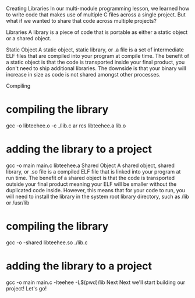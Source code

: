 Creating Libraries
In our multi-module programming lesson, we learned how to write code that makes use of multiple C files across a single project. But what if we wanted to share that code across multiple projects?

Libraries
A library is a piece of code that is portable as either a static object or a shared object.

Static Object
A static object, static library, or .a file is a set of intermediate ELF files that are compiled into your program at compile time. The benefit of a static object is that the code is transported inside your final product, you don't need to ship additional libraries. The downside is that your binary will increase in size as code is not shared amongst other processes.

Compiling
# compiling the library
gcc -o libteehee.o -c ./lib.c
ar rcs libteehee.a lib.o

# adding the library to a project
gcc -o main main.c libteehee.a
Shared Object
A shared object, shared library, or .so file is a compiled ELF file that is linked into your program at run time. The benefit of a shared object is that the code is transported outside your final product meaning your ELF will be smaller without the duplicated code inside. However, this means that for your code to run, you will need to install the library in the system root library directory, such as /lib or /usr/lib

# compiling the library
gcc -o -shared libteehee.so ./lib.c

# adding the library to a project
gcc -o main main.c -lteehee -L$(pwd)/lib
Next
Next we'll start building our project! Let's go!

